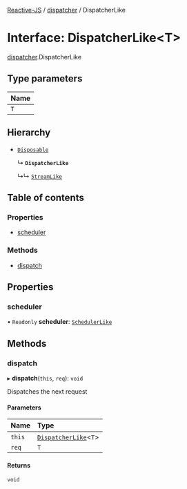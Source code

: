[Reactive-JS](../README.md) / [dispatcher](../modules/dispatcher.md) / DispatcherLike

# Interface: DispatcherLike<T\>

[dispatcher](../modules/dispatcher.md).DispatcherLike

## Type parameters

| Name |
| :------ |
| `T` |

## Hierarchy

- [`Disposable`](../classes/disposable.Disposable.md)

  ↳ **`DispatcherLike`**

  ↳↳ [`StreamLike`](stream.StreamLike.md)

## Table of contents

### Properties

- [scheduler](dispatcher.DispatcherLike.md#scheduler)

### Methods

- [dispatch](dispatcher.DispatcherLike.md#dispatch)

## Properties

### scheduler

• `Readonly` **scheduler**: [`SchedulerLike`](scheduler.SchedulerLike.md)

## Methods

### dispatch

▸ **dispatch**(`this`, `req`): `void`

Dispatches the next request

#### Parameters

| Name | Type |
| :------ | :------ |
| `this` | [`DispatcherLike`](dispatcher.DispatcherLike.md)<`T`\> |
| `req` | `T` |

#### Returns

`void`
